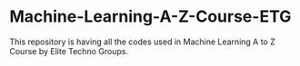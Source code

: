 # Machine-Learning-A-Z-Course-ETG
This repository is having all the codes used in Machine Learning A to Z Course by Elite Techno Groups.
